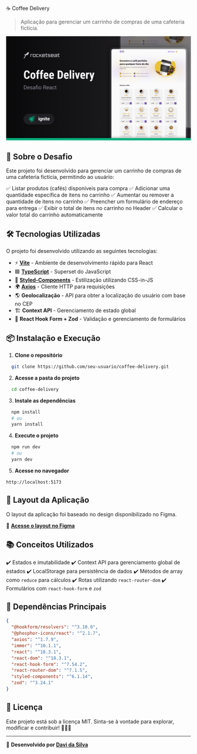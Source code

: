☕ Coffee Delivery

> Aplicação para gerenciar um carrinho de compras de uma cafeteria fictícia.

![Coffee Delivery](images/coffe_delivery.png)

## 🚀 Sobre o Desafio

Este projeto foi desenvolvido para gerenciar um carrinho de compras de uma cafeteria fictícia, permitindo ao usuário:

✅ Listar produtos (cafés) disponíveis para compra
✅ Adicionar uma quantidade específica de itens no carrinho
✅ Aumentar ou remover a quantidade de itens no carrinho
✅ Preencher um formulário de endereço para entrega
✅ Exibir o total de itens no carrinho no Header
✅ Calcular o valor total do carrinho automaticamente

## 🛠️ Tecnologias Utilizadas

O projeto foi desenvolvido utilizando as seguintes tecnologias:

- ⚡ **[Vite](https://vitejs.dev/)** - Ambiente de desenvolvimento rápido para React
- 🟦 **[TypeScript](https://www.typescriptlang.org/)** - Superset do JavaScript
- 🎨 **[Styled-Components](https://styled-components.com/)** - Estilização utilizando CSS-in-JS
- 🌍 **[Axios](https://axios-http.com/)** - Cliente HTTP para requisições
- 🌎 **Geolocalização** - API para obter a localização do usuário com base no CEP
- 🏗️ **Context API** - Gerenciamento de estado global
- 📌 **React Hook Form + Zod** - Validação e gerenciamento de formulários

## 📦 Instalação e Execução

1. **Clone o repositório**

```sh
  git clone https://github.com/seu-usuario/coffee-delivery.git
```

2. **Acesse a pasta do projeto**

```sh
  cd coffee-delivery
```

3. **Instale as dependências**

```sh
  npm install
  # ou
  yarn install
```

4. **Execute o projeto**

```sh
  npm run dev
  # ou
  yarn dev
```

5. **Acesse no navegador**

```
http://localhost:5173
```

## 📸 Layout da Aplicação

O layout da aplicação foi baseado no design disponibilizado no Figma.

🔗 **[Acesse o layout no Figma](https://www.figma.com/file/5yT9ZzZmRQRS4yivGGB3pl/Coffee-Delivery/duplicate)**

## 📚 Conceitos Utilizados

✔️ Estados e imutabilidade
✔️ Context API para gerenciamento global de estados
✔️ LocalStorage para persistência de dados
✔️ Métodos de array como `reduce` para cálculos
✔️ Rotas utilizando `react-router-dom`
✔️ Formulários com `react-hook-form` e `zod`

## 📌 Dependências Principais

```json
{
  "@hookform/resolvers": "^3.10.0",
  "@phosphor-icons/react": "^2.1.7",
  "axios": "^1.7.9",
  "immer": "^10.1.1",
  "react": "^18.3.1",
  "react-dom": "^18.3.1",
  "react-hook-form": "^7.54.2",
  "react-router-dom": "^7.1.5",
  "styled-components": "^6.1.14",
  "zod": "^3.24.1"
}
```

## 📜 Licença

Este projeto está sob a licença MIT. Sinta-se à vontade para explorar, modificar e contribuir! 🧑‍💻✨

---

💙 **Desenvolvido por [Davi da Silva](https://github.com/davisllv)**
